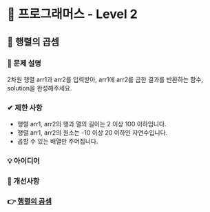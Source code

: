 # 🔔 프로그래머스 - Level 2

## 📑 행렬의 곱셈

### 📌 문제 설명

2차원 행렬 arr1과 arr2를 입력받아, arr1에 arr2를 곱한 결과를 반환하는 함수, solution을 완성해주세요.


### ✔ 제한 사항
- 행렬 arr1, arr2의 행과 열의 길이는 2 이상 100 이하입니다.
- 행렬 arr1, arr2의 원소는 -10 이상 20 이하인 자연수입니다.
- 곱할 수 있는 배열만 주어집니다.

### 💡 아이디어


### 💬 개선사항

### 👉 [행렬의 곱셈](https://programmers.co.kr/learn/courses/30/lessons/12949)


